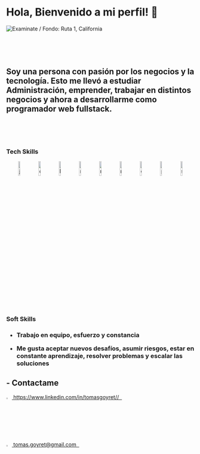 <h1> Hola, Bienvenido a mi perfil! 👋 </h1>

![Examinate / Fondo: Ruta 1, California](https://res.cloudinary.com/tomasgoyret/image/upload/v1642795398/Portada_wnvgp9.gif)

<br>
<br>
<br>
<h2>Soy una persona con pasión por los negocios y la tecnología. Esto me llevó a estudiar Administración, emprender, trabajar en distintos negocios y ahora a desarrollarme como programador web fullstack.
</h2>
<br>
<br>
<br>


<h3> Tech Skills </h3>
<div align="center">
<img  width=10% alt=javascript src=https://i.ibb.co/vxZcqxs/Dise-o-sin-t-tulo-9.png />
<img  width=10% alt=css src=https://i.ibb.co/7khWBK8/Dise-o-sin-t-tulo-8.png />
<img  width=10% alt=html src=https://i.ibb.co/B2CJCXx/Dise-o-sin-t-tulo-4.png />
<img  width=10% alt=react src=https://i.ibb.co/gyYwYcY/Dise-o-sin-t-tulo-2.png />
<img  width=10% alt=redux src=https://i.ibb.co/8NJnYHX/Dise-o-sin-t-tulo-7.png />
<img  width=10% alt=node src=https://i.ibb.co/9Wxdzmf/Dise-o-sin-t-tulo-6.png />
<img  width=10% alt=express src=https://i.ibb.co/Lg8mKWG/Dise-o-sin-t-tulo-10.png />
<img  width=10% alt=postgresql src=https://i.ibb.co/PMg8Btn/Dise-o-sin-t-tulo-3.png />
<img  width=10% alt=sequelize src=https://i.ibb.co/NY9Qn2Q/Dise-o-sin-t-tulo-5.png />
</div>

<h3>Soft Skills <h3>
  

- Trabajo en equipo, esfuerzo y constancia

- Me gusta aceptar nuevos desafíos, asumir riesgos, estar en constante aprendizaje, resolver problemas y escalar las soluciones



    
## - Contactame

<div >
<a href="https://www.linkedin.com/in/tomasgoyret/" ><img width="3%" src="https://image.flaticon.com/icons/png/512/174/174857.png"> https://www.linkedin.com/in/tomasgoyret// &nbsp;
</div>
<a href="mailto:tomas.goyret@gmail.com" ><img width="3%" src="https://cdn.freelogovectors.net/wp-content/uploads/2020/10/gmail_logo_icon.png"> tomas.goyret@gmail.com &nbsp;
</div>
<div >





<!--
**tomasgoyret/tomasgoyret** is a ✨ _special_ ✨ repository because its `README.md` (this file) appears on your GitHub profile.

Here are some ideas to get you started:

- 🔭 I’m currently working on ...
- 🌱 I’m currently learning ...
- 👯 I’m looking to collaborate on ...
- 🤔 I’m looking for help with ...
- 💬 Ask me about ...
- 📫 How to reach me: ...
- 😄 Pronouns: ...
- ⚡ Fun fact: ...
-->
